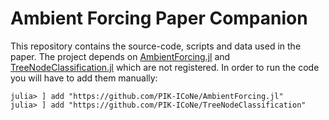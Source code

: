 # Ambient Forcing Paper Companion
This repository contains the source-code, scripts and data used in the paper.
The project depends on [AmbientForcing.jl](https://github.com/PIK-ICoNe/AmbientForcing.jl) and [TreeNodeClassification.jl](https://github.com/PIK-ICoNe/TreeNodeClassification) which are not registered. In order to run the code you will have to add them manually:

```
julia> ] add "https://github.com/PIK-ICoNe/AmbientForcing.jl"
julia> ] add "https://github.com/PIK-ICoNe/TreeNodeClassification"
```
